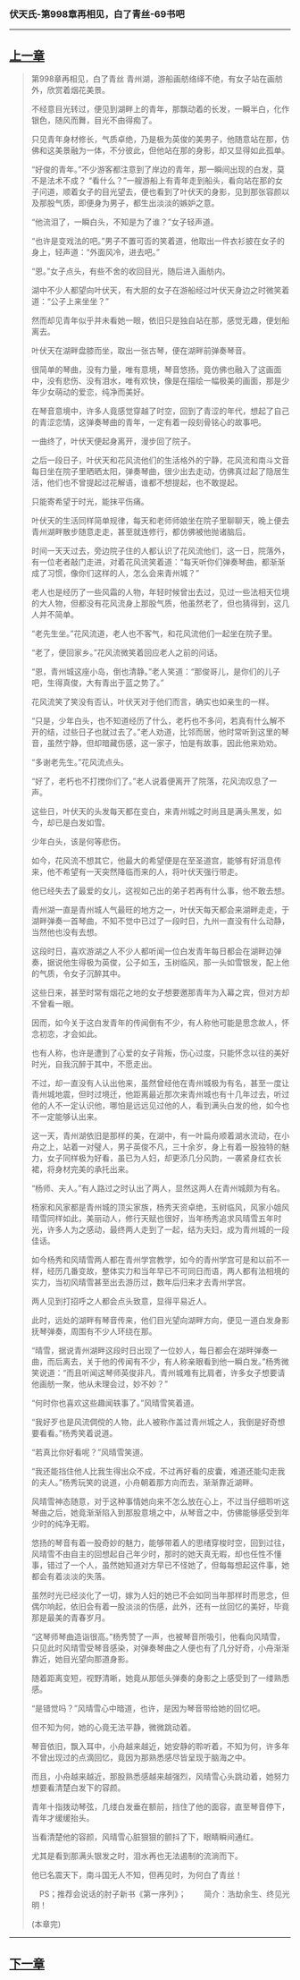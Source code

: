 ### 伏天氏-第998章再相见，白了青丝-69书吧

--------
[上一章](./706bda9a6104f7acc649e013a63b474f.md)
--------


>
>
>
>第998章再相见，白了青丝
>青州湖，游船画舫络绎不绝，有女子站在画舫外，欣赏着烟花美景。
>
>不经意目光转过，便见到湖畔上的青年，那飘动着的长发，一瞬半白，化作银色，随风而舞，目光不由得痴了。
>
>只见青年身材修长，气质卓绝，乃是极为英俊的美男子，他随意站在那，仿佛和这美景融为一体，不分彼此，但他站在那的身影，却又显得如此孤单。
>
>“好俊的青年。”不少游客都注意到了岸边的青年，那一瞬间出现的白发，莫不是法术不成？
>“看什么？”一艘游船上有青年走到船头，看向站在那的女子问道，顺着女子的目光望去，便也看到了叶伏天的身影，见到那张容颜以及那股气质，即便身为男子，都生出淡淡的嫉妒之意。
>
>“他流泪了，一瞬白头，不知是为了谁？”女子轻声道。
>
>“也许是变戏法的吧。”男子不置可否的笑着道，他取出一件衣衫披在女子的身上，轻声道：“外面风冷，进去吧。”
>
>“恩。”女子点头，有些不舍的收回目光，随后进入画舫内。
>
>湖中不少人都望向叶伏天，有大胆的女子在游船经过叶伏天身边之时微笑着道：“公子上来坐坐？”
>
>然而却见青年似乎并未看她一眼，依旧只是独自站在那，感觉无趣，便划船离去。
>
>叶伏天在湖畔盘膝而坐，取出一张古琴，便在湖畔前弹奏琴音。
>
>很简单的琴曲，没有力量，唯有意境，琴音悠扬，竟仿佛也融入了这画面中，没有悲伤、没有泪水，唯有欢快，像是在描绘一幅极美的画面，那是少年少女萌动的爱恋，纯净而美好。
>
>在琴音意境中，许多人竟感觉穿越了时空，回到了青涩的年代，想起了自己的青涩恋情，这弹奏琴曲的青年，一定有着一段刻骨铭心的故事吧。
>
>一曲终了，叶伏天便起身离开，漫步回了院子。
>
>之后一段日子，叶伏天和花风流他们的生活格外的宁静，花风流和南斗文音每日坐在院子里晒晒太阳，弹奏琴曲，很少出去走动，仿佛真过起了隐居生活，他们也不曾提起过花解语，谁都不想提起，也不敢提起。
>
>只能寄希望于时光，能抹平伤痛。
>
>叶伏天的生活同样简单规律，每天和老师师娘坐在院子里聊聊天，晚上便去青州湖畔散步随意走走，甚至就连修行，都仿佛被他抛诸脑后。
>
>时间一天天过去，旁边院子住的人都认识了花风流他们，这一日，院落外，有一位老者敲门走进，对着花风流笑着道：“每天听你们弹奏琴曲，都渐渐成了习惯，像你们这样的人，怎么会来青州城？”
>
>老人也是经历了一些风霜的人物，年轻时候曾出去过，见过一些法相天位境的大人物，但都没有花风流身上那股气质，他虽然老了，但也猜得到，这几人并不简单。
>
>“老先生坐。”花风流道，老人也不客气，和花风流他们一起坐在院子里。
>
>“老了，便回家乡。”花风流微笑着回应老人之前的问话。
>
>“恩，青州城这座小岛，倒也清静。”老人笑道：“那俊哥儿，是你们的儿子吧，生得真俊，大有青出于蓝之势了。”
>
>花风流笑了笑没有否认，叶伏天对于他们而言，确实也如亲生的一样。
>
>“只是，少年白头，也不知道经历了什么，老朽也不多问，若真有什么解不开的结，过些日子也就过去了。”老人劝道，比邻而居，他时常听到这里的琴音，虽然宁静，但却暗藏伤感，这一家子，怕是有故事，因此他来劝劝。
>
>“多谢老先生。”花风流点头。
>
>“好了，老朽也不打搅你们了。”老人说着便离开了院落，花风流叹息了一声。
>
>这些日，叶伏天的头发每天都在变白，来青州城之时尚且是满头黑发，如今，却已是白发如雪。
>
>少年白头，该是何等悲伤。
>
>如今，花风流不想其它，他最大的希望便是在至圣道宫，能够有好消息传来，他不希望有一天突然降临而来的人，将叶伏天强行带走。
>
>他已经失去了最爱的女儿，这视如己出的弟子若再有什么事，他不敢去想。
>
>青州湖一直是青州城人气最旺的地方之一，叶伏天每天都会来湖畔走走，于湖畔弹奏一首琴曲，不知不觉中已过了一段时日，九州一直没有什么动静，当然他也没有去想。
>
>这段时日，喜欢游湖之人不少人都听闻一位白发青年每日都会在湖畔边弹奏，据说他生得极为英俊，公子如玉，玉树临风，那一头如雪银发，配上他的气质，令女子沉醉其中。
>
>这些日来，甚至时常有烟花之地的女子想要邀那青年为入幕之宾，但对方却不曾看一眼。
>
>因而，如今关于这白发青年的传闻倒有不少，有人称他可能是思念故人，怀念初恋，才会如此。
>
>也有人称，也许是遭到了心爱的女子背叛，伤心过度，只能怀念以往的美好时光，自我沉醉于其中，不愿走出。
>
>不过，却一直没有人认出他来，虽然曾经他在青州城极为有名，甚至一度让青州城地震，但时过境迁，他距离最近那次来青州城也有十几年过去，听过他的人不一定认识他，哪怕是远远见过他的人，看到满头白发的他，如今也不一定能够认出来。
>
>这一天，青州湖依旧是那样的美，在湖中，有一叶扁舟顺着湖水流动，在小舟之上，站着一对璧人，男子英俊不凡，三十余岁，身上有着一股独特的魅力，女子同样极为好看，虽已为人妇，却更添几分风韵，一袭紧身红衣长裙，将身材完美的承托出来。
>
>“杨师、夫人。”有人路过之时认出了两人，显然这两人在青州城颇为有名。
>
>杨家和风家都是青州城的顶尖家族，杨秀天资卓绝，玉树临风，风家小姐风晴雪同样如此，美丽动人，修行天赋也很好，当年杨秀追求风晴雪五年时光，许多人为之感动，最终两人走到了一起，结为夫妇，成为青州城的一段佳话。
>
>如今杨秀和风晴雪两人都在青州学宫教学，如今的青州学宫可是和以前不一样，经历几番变故，整体实力和当年早已不可同日而语，两人都有法相境的实力，当初风晴雪甚至出去游历过，数年后归来才去青州学宫。
>
>两人见到打招呼之人都会点头致意，显得平易近人。
>
>此时，远处的湖畔有琴音传来，他们目光望向湖畔方向，便见一道白发身影抚琴弹奏，周围有不少人环绕在那。
>
>“晴雪，据说青州湖畔这段时日出现了一位妙人，每日都会在湖畔弹奏一曲，而后离去，关于他的传闻有不少，有人称亲眼看到他一瞬白发。”杨秀微笑说道：“而且听闻这琴师英俊非凡，青州城难有比肩者，许多女子想要请他画舫一聚，他从未理会过，妙不妙？”
>
>“何时你也喜欢这些趣闻轶事了。”风晴雪笑着道。
>
>“我好歹也是风流倜傥的人物，此人被称作盖过青州城之人，我倒是好奇想要看看。”杨秀笑着说道。
>
>“若真比你好看呢？”风晴雪笑道。
>
>“我还能挡住他人比我生得出众不成，不过再好看的皮囊，难道还能勾走我的夫人。”杨秀玩笑的说道，小舟朝着那方向而去，渐渐靠近湖畔。
>
>风晴雪神态随意，对于这种事情她向来不怎么放在心上，不过当仔细聆听这琴曲之后，她竟渐渐陷入到那股意境之中，从琴音之中，仿佛能够感受到年少时的纯净无暇。
>
>悠扬的琴音有着一股奇妙的魅力，能够带着人的思绪穿梭时空，回到过往，风晴雪不由自主的回想起自己年少时，那时的她天真无暇，却也任性不懂事，错过了一个人，虽然她知道对方早已不怪她了，但每每想起这件事，她都会有着淡淡的失落。
>
>虽然时光已经淡化了一切，嫁为人妇的她已不会如同当年那样时而思念，但偶尔响起，依旧会有着一股淡淡的伤感，此外，还有一丝回忆的美好，毕竟那是最美的青春岁月。
>
>“这琴师琴曲造诣很高。”杨秀赞了一声，也被琴音所吸引，他看向风晴雪，只见此时风晴雪受琴音感染，对弹奏琴曲之人便也有了几分好奇，小舟渐渐靠近，她目光望向那道身影。
>
>随着距离变短，视野清晰，她竟从那低头弹奏的身影之上感受到了一缕熟悉感。
>
>“是错觉吗？”风晴雪心中暗道，也许，是因为琴音带给她的回忆吧。
>
>但不知为何，她的心竟无法平静，微微跳动着。
>
>琴音依旧，飘入耳中，小舟越来越近，她安静的聆听着，不知为何，许多年不曾出现过的点滴回忆，竟因为那熟悉感尽皆呈现于脑海之中。
>
>而且，小舟越来越近，那股熟悉感越来越强烈，风晴雪心头跳动着，她努力想要看清楚白发下的容颜。
>
>青年十指拨动琴弦，几缕白发垂在额前，挡住了他的面容，直至琴音停下，青年才缓缓抬头。
>
>当看清楚他的容颜，风晴雪心脏狠狠的颤抖了下，眼睛瞬间通红。
>
>尤其是看到那满头银发之时，泪水再也无法遏制的流淌而下。
>
>他已名震天下，南斗国无人不知，但再见时，为何白了青丝！
>
>　PS；推荐会说话的肘子新书《第一序列》；
>　　简介：浩劫余生、终见光明！
>　　
>
>
>(本章完)
>
>

--------
[下一章](./306353d4ada9fbdca689936679b2095c.md)
--------
